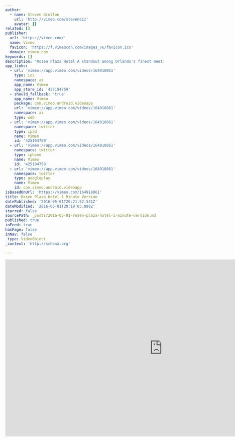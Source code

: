 ```yaml
---
author:
  - name: Steven Grullon
    url: 'http://vimeo.com/stevenoiz'
    avatar: {}
related: []
publisher:
  url: 'https://vimeo.com/'
  name: Vimeo
  favicon: 'https://f.vimeocdn.com/images_v6/favicon.ico'
  domain: vimeo.com
keywords: []
description: "Rosen Plaza Hotel A standout among Orlando's finest meeting, convention and vacation hotels, Rosen Plaza Hotel is famous for its high standard of excellence. Impressive Orlando meeting space, impeccable in-house staff and grand accommodations assure a seamless meeting experience for groups ranging from 10 to 2,800."
app_links:
  - url: 'vimeo://app.vimeo.com/videos/164918861'
    type: ios
    namespace: ai
    app_name: Vimeo
    app_store_id: '425194759'
  - should_fallback: 'true'
    app_name: Vimeo
    package: com.vimeo.android.videoapp
    url: 'vimeo://app.vimeo.com/videos/164918861'
    namespace: ai
    type: web
  - url: 'vimeo://app.vimeo.com/videos/164918861'
    namespace: twitter
    type: ipad
    name: Vimeo
    id: '425194759'
  - url: 'vimeo://app.vimeo.com/videos/164918861'
    namespace: twitter
    type: iphone
    name: Vimeo
    id: '425194759'
  - url: 'vimeo://app.vimeo.com/videos/164918861'
    namespace: twitter
    type: googleplay
    name: Vimeo
    id: com.vimeo.android.videoapp
isBasedOnUrl: 'https://vimeo.com/164918861'
title: Rosen Plaza Hotel 1 Minute Version
datePublished: '2016-05-01T20:21:52.541Z'
dateModified: '2016-05-01T20:19:03.890Z'
starred: false
sourcePath: _posts/2016-05-01-rosen-plaza-hotel-1-minute-version.md
published: true
inFeed: true
hasPage: false
inNav: false
_type: VideoObject
_context: 'http://schema.org'

---
```

<iframe src="https://cdn.embedly.com/widgets/media.html?src=https%3A%2F%2Fplayer.vimeo.com%2Fvideo%2F164918861&amp;url=https%3A%2F%2Fvimeo.com%2F164918861&amp;image=http%3A%2F%2Fi.vimeocdn.com%2Fvideo%2F568643713_1280.jpg&amp;key=b7d04c9b404c499eba89ee7072e1c4f7&amp;type=text%2Fhtml&amp;schema=vimeo" width="1000" height="563" scrolling="no" frameborder="0" allowfullscreen="" style=""></iframe>